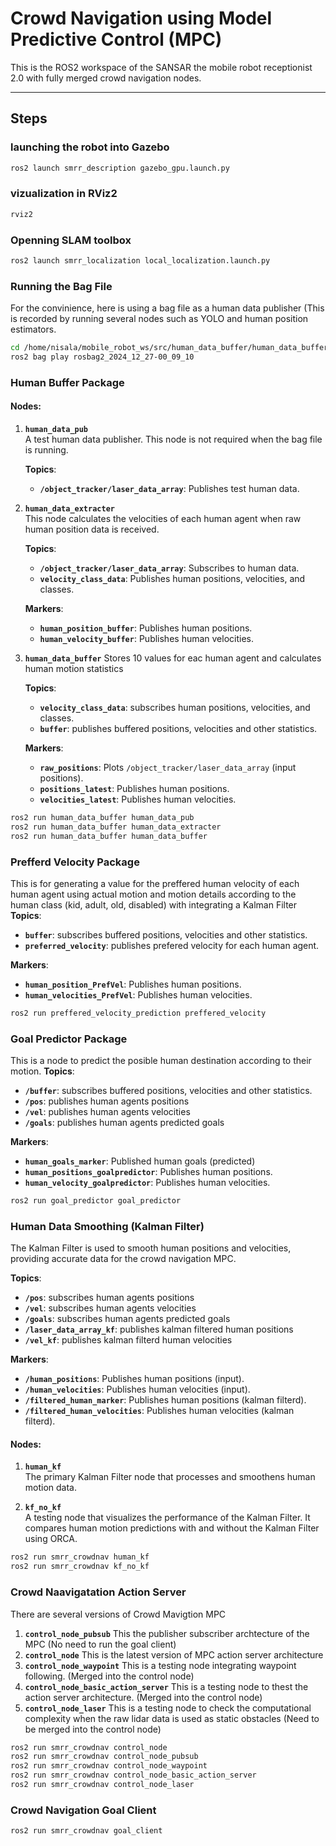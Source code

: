 # Crowd Navigation using Model Predictive Control (MPC)

This is the ROS2 workspace of the SANSAR the mobile robot receptionist 2.0 with fully merged crowd navigation nodes.

---

## Steps

### launching the robot into Gazebo
```bash
ros2 launch smrr_description gazebo_gpu.launch.py
```


### vizualization in RViz2
```bash
rviz2 
```


### Openning SLAM toolbox
```bash
ros2 launch smrr_localization local_localization.launch.py 
```

### Running the Bag File
For the convinience, here is using a bag file as a human data publisher (This is recorded by running several nodes such as YOLO and human position estimators.
```bash
cd /home/nisala/mobile_robot_ws/src/human_data_buffer/human_data_buffer
ros2 bag play rosbag2_2024_12_27-00_09_10 
```

### Human Buffer Package

#### Nodes:

1. **`human_data_pub`**  
   A test human data publisher. This node is not required when the bag file is running.  

   **Topics**:  
   - **`/object_tracker/laser_data_array`**: Publishes test human data.  

2. **`human_data_extracter`**  
   This node calculates the velocities of each human agent when raw human position data is received.  

   **Topics**:  
   - **`/object_tracker/laser_data_array`**: Subscribes to human data.  
   - **`velocity_class_data`**: Publishes human positions, velocities, and classes.  

   **Markers**:  
   - **`human_position_buffer`**: Publishes human positions.  
   - **`human_velocity_buffer`**: Publishes human velocities.  

   
5. **`human_data_buffer`**
   Stores 10 values for eac human agent and calculates human motion statistics
   
   **Topics**:  
   - **`velocity_class_data`**: subscribes human positions, velocities, and classes.
   - **`buffer`**: publishes buffered positions, velocities and other statistics.

   **Markers**:  
   - **`raw_positions`**: Plots `/object_tracker/laser_data_array` (input positions).  
   - **`positions_latest`**: Publishes human positions.  
   - **`velocities_latest`**: Publishes human velocities.  
   

```bash
ros2 run human_data_buffer human_data_pub 
ros2 run human_data_buffer human_data_extracter 
ros2 run human_data_buffer human_data_buffer  
```

### Prefferd Velocity Package
This is for generating a value for the preffered human velocity of each human agent using actual motion and motion details according to the human class (kid, adult, old, disabled) with integrating a Kalman Filter
   **Topics**:  
   - **`buffer`**: subscribes buffered positions, velocities and other statistics.
   - **`preferred_velocity`**: publishes prefered velocity for each human agent.

   **Markers**:  
   - **`human_position_PrefVel`**: Publishes human positions.  
   - **`human_velocities_PrefVel`**: Publishes human velocities.  

```bash
ros2 run preffered_velocity_prediction preffered_velocity
```


### Goal Predictor Package
This is a node to predict the posible human destination according to their motion.
   **Topics**:  
   - **`/buffer`**: subscribes buffered positions, velocities and other statistics.
   - **`/pos`**: publishes human agents positions
   - **`/vel`**: publishes human agents velocities
   - **`/goals`**: publishes human agents predicted goals

   **Markers**:  
   - **`human_goals_marker`**: Published human goals (predicted)
   - **`human_positions_goalpredictor`**: Publishes human positions.  
   - **`human_velocity_goalpredictor`**: Publishes human velocities.  
   

```bash
ros2 run goal_predictor goal_predictor
```

### Human Data Smoothing (Kalman Filter)

The Kalman Filter is used to smooth human positions and velocities, providing accurate data for the crowd navigation MPC.

   **Topics**:  
   - **`/pos`**: subscribes human agents positions
   - **`/vel`**: subscribes human agents velocities
   - **`/goals`**: subscribes human agents predicted goals
   - **`/laser_data_array_kf`**: publishes kalman filtered human positions
   - **`/vel_kf`**: publishes kalman filterd human velocities

   **Markers**:  
   - **`/human_positions`**: Publishes human positions (input).  
   - **`/human_velocities`**: Publishes human velocities (input).
   - **`/filtered_human_marker`**: Publishes human positions (kalman filterd).  
   - **`/filtered_human_velocities`**: Publishes human velocities (kalman filterd).  

#### Nodes:
1. **`human_kf`**  
   The primary Kalman Filter node that processes and smoothens human motion data.

2. **`kf_no_kf`**  
   A testing node that visualizes the performance of the Kalman Filter. It compares human motion predictions with and without the Kalman Filter using ORCA.


```bash
ros2 run smrr_crowdnav human_kf
ros2 run smrr_crowdnav kf_no_kf 
```

### Crowd Naavigatation Action Server
There are several versions of Crowd Mavigtion MPC

1. **`control_node_pubsub`**
  This the publisher subscriber archtecture of the MPC (No need to run the goal client)
3. **`control_node`**
   This is the latest version of MPC action server architecture
5. **`control_node_waypoint`**
   This is a testing node integrating waypoint following. (Merged into the control node)
7. **`control_node_basic_action_server`**
   This is a testing node to thest the action server architecture. (Merged into the control node)
9. **`control_node_laser`**
    This is a testing node to check the computational complexity when the raw lidar data is used as static obstacles (Need to be merged into the control node)

```bash
ros2 run smrr_crowdnav control_node
ros2 run smrr_crowdnav control_node_pubsub
ros2 run smrr_crowdnav control_node_waypoint
ros2 run smrr_crowdnav control_node_basic_action_server
ros2 run smrr_crowdnav control_node_laser
```

### Crowd Navigation Goal Client
```bash
ros2 run smrr_crowdnav goal_client
```

